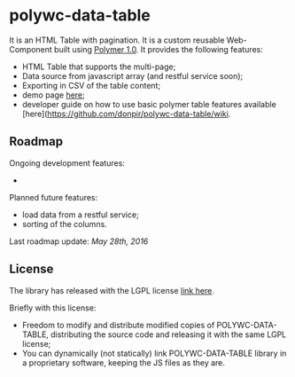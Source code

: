 # polywc-data-table

It is an HTML Table with pagination. It is a custom reusable Web-Component built using [Polymer 1.0](https://www.polymer-project.org/1.0/). It provides the following features:

 - HTML Table that supports the multi-page;
 - Data source from javascript array (and restful service soon);
 - Exporting in CSV of the table content;
 - demo page [here](http://donpir.github.io/polywc-data-table);
 - developer guide on how to use basic polymer table features available [here](https://github.com/donpir/polywc-data-table/wiki.

## Roadmap

Ongoing development features:

 -
 

Planned future features:

 - load data from a restful service;
 - sorting of the columns.

Last roadmap update: _May 28th, 2016_

## License 

The library has released with the LGPL license [link here](http://www.gnu.org/licenses/lgpl.html).

Briefly with this license:
 
 - Freedom to modify and distribute modified copies of POLYWC-DATA-TABLE, distributing the source code and releasing it with the same LGPL license;
 - You can dynamically (not statically) link POLYWC-DATA-TABLE library in a proprietary software, keeping the JS files as they are.


